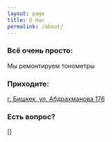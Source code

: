 ```yaml
---
layout: page
title: О Нас
permalink: /about/
---
```


### Всё очень просто:

Мы ремонтируем тонометры

### Приходите:

[г. Бишкек, ул. Абдрахманова 176](https://tonometer.github.io/address/)

### Есть вопрос?

[]
